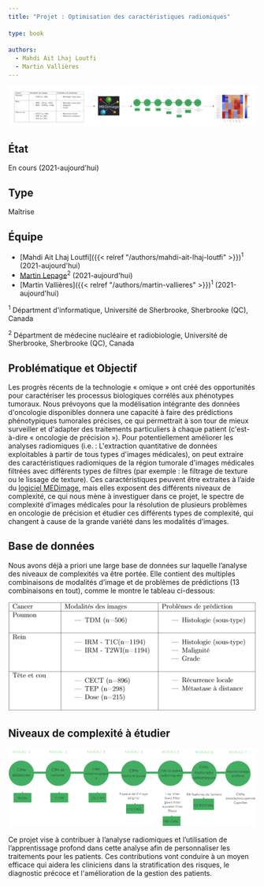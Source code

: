 ```yaml
---
title: "Projet : Optimisation des caractéristiques radiomiques"

type: book

authors:
  - Mahdi Ait Lhaj Loutfi
  - Martin Vallières
---
```


![Résumé du projet](summary.png "Résumé du projet")

## État

En cours (2021-aujourd'hui)

## Type

Maîtrise

## Équipe

- [Mahdi Ait Lhaj Loutfi]({{< relref "/authors/mahdi-ait-lhaj-loutfi" >}})<sup>1</sup> (2021-aujourd'hui)
- [Martin Lepage](https://www.usherbrooke.ca/recherche/specialistes/details/martin.lepage)<sup>2</sup> (2021-aujourd'hui)
- [Martin Vallières]({{< relref "/authors/martin-vallieres" >}})<sup>1</sup> (2021-aujourd'hui)

<sup>1</sup> Départment d'informatique, Université de Sherbrooke, Sherbrooke (QC), Canada

<sup>2</sup> Départment de médecine nucléaire et radiobiologie, Université de Sherbrooke, Sherbrooke (QC), Canada

## Problématique et Objectif

Les progrès récents de la technologie « omique » ont créé des opportunités pour caractériser les processus biologiques corrélés aux phénotypes tumoraux. Nous prévoyons que la modélisation intégrante des données d'oncologie disponibles donnera une capacité à faire des prédictions phénotypiques tumorales précises, ce qui permettrait à son tour de mieux surveiller et d'adapter des traitements particuliers à chaque patient (c'est-à-dire « oncologie de précision »). Pour potentiellement améliorer les analyses radiomiques (i.e. : L'extraction quantitative de données exploitables à partir de tous types d'images médicales), on peut extraire des caractéristiques radiomiques de la région tumorale d'images médicales filtrées avec différents types de filtres (par exemple : le filtrage de texture ou le lissage de texture). Ces caractéristiques peuvent être extraites à l’aide du [logiciel MEDimage](medimage.readthedocs.io/), mais elles exposent des différents niveaux de complexité, ce qui nous mène à investiguer dans ce projet, le spectre de complexité d’images médicales pour la résolution de plusieurs problèmes en oncologie de précision et étudier ces différents types de complexité, qui changent à cause de la grande variété dans les modalités d’images.

## Base de données

Nous avons déjà a priori une large base de données sur laquelle l’analyse des niveaux de complexités va être portée. Elle contient des multiples combinaisons de modalités d’image et de problèmes de prédictions (13 combinaisons en tout), comme le montre le tableau ci-dessous:

![Bases de données (Images médicales)](bd.png "Bases de données des images médicales")

## Niveaux de complexité à étudier

![Niveaux de compléxité (Complexité croissante)](complexite.png "Niveaux de compléxité dans le sens croissant")


Ce projet vise à contribuer à l’analyse radiomiques et l’utilisation de l’apprentissage profond dans cette analyse afin de personnaliser les
traitements pour les patients. Ces contributions vont conduire à un moyen efficace qui aidera les cliniciens dans la stratification des risques, le diagnostic précoce et l'amélioration de la gestion des patients.